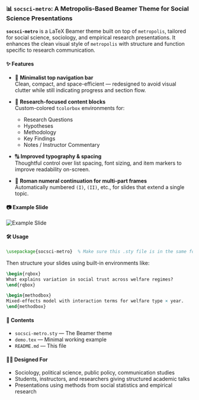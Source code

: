 ### 📊 `socsci-metro`: A Metropolis-Based Beamer Theme for Social Science Presentations

**`socsci-metro`** is a LaTeX Beamer theme built on top of `metropolis`, tailored for social science, sociology, and empirical research presentations. It enhances the clean visual style of `metropolis` with structure and function specific to research communication.

#### ✨ Features

- 🧭 **Minimalist top navigation bar**  
  Clean, compact, and space-efficient — redesigned to avoid visual clutter while still indicating progress and section flow.
  
- 📌 **Research-focused content blocks**  
  Custom-colored `tcolorbox` environments for:
  - Research Questions
  - Hypotheses
  - Methodology
  - Key Findings
  - Notes / Instructor Commentary

- 🔠 **Improved typography & spacing**  
  Thoughtful control over list spacing, font sizing, and item markers to improve readability on-screen.

- 🧾 **Roman numeral continuation for multi-part frames**  
  Automatically numbered `(I)`, `(II)`, etc., for slides that extend a single topic.

#### 📷 Example Slide

![Example Slide](./example_slide.png)

#### 🛠 Usage

```latex
\usepackage{socsci-metro}  % Make sure this .sty file is in the same folder or LaTeX path
```

Then structure your slides using built-in environments like:

```latex
\begin{rqbox}
What explains variation in social trust across welfare regimes?
\end{rqbox}

\begin{methodbox}
Mixed-effects model with interaction terms for welfare type × year.
\end{methodbox}
```

#### 📁 Contents

- `socsci-metro.sty` — The Beamer theme
- `demo.tex` — Minimal working example
- `README.md` — This file

#### 🧑‍🏫 Designed For

- Sociology, political science, public policy, communication studies
- Students, instructors, and researchers giving structured academic talks
- Presentations using methods from social statistics and empirical research

